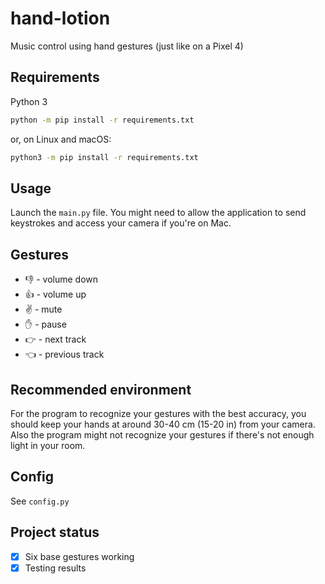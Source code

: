 # hand-lotion
Music control using hand gestures (just like on a Pixel 4)

## Requirements
Python 3
```sh
python -m pip install -r requirements.txt
```
or, on Linux and macOS:
```sh
python3 -m pip install -r requirements.txt
```

## Usage
Launch the `main.py` file. You might need to allow the application to send keystrokes and access your camera if you're on Mac.

## Gestures
* 👎 - volume down
* 👍 - volume up
* ✌️ - mute
* ✋ - pause
* 👉 - next track
* 👈 - previous track

## Recommended environment
For the program to recognize your gestures with the best accuracy, you should keep your hands at around 30-40 cm (15-20 in) from your camera. Also the program might not recognize your gestures if there's not enough light in your room.

## Config
See `config.py`

## Project status
- [x] Six base gestures working
- [x] Testing results